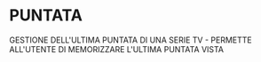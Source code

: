 # PUNTATA
GESTIONE DELL'ULTIMA PUNTATA DI UNA SERIE TV - PERMETTE ALL'UTENTE DI MEMORIZZARE L'ULTIMA PUNTATA VISTA
